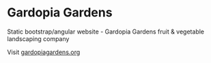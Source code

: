 # Gardopia Gardens
Static bootstrap/angular website - Gardopia Gardens fruit &amp; vegetable landscaping company

Visit <a href="http://gardopiagardens.org">gardopiagardens.org<a/>